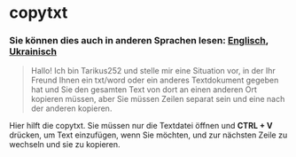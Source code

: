 # copytxt

### Sie können dies auch in anderen Sprachen lesen: [Englisch](https://github.com/Tarikus252/copytxt/blob/main/README.md), [Ukrainisch](https://github.com/Tarikus252/copytxt/blob/main/readme.ua.md)



> Hallo! Ich bin Tarikus252 und stelle mir eine Situation vor, in der Ihr Freund Ihnen ein txt/word oder ein anderes Textdokument gegeben hat und Sie den gesamten Text von dort an einen anderen Ort kopieren müssen, aber Sie müssen Zeilen separat sein und eine nach der anderen kopieren.

Hier hilft die copytxt. Sie müssen nur die Textdatei öffnen und **CTRL + V** drücken, um Text einzufügen, wenn Sie möchten, und zur nächsten Zeile zu wechseln und sie zu kopieren.
